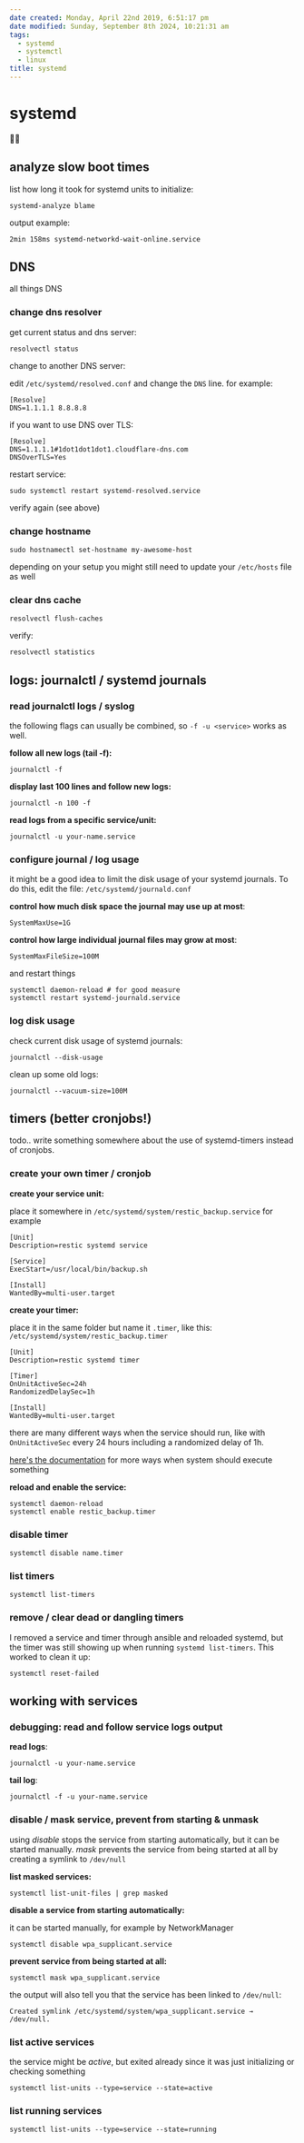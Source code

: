 ```yaml
---
date created: Monday, April 22nd 2019, 6:51:17 pm
date modified: Sunday, September 8th 2024, 10:21:31 am
tags:
  - systemd
  - systemctl
  - linux
title: systemd
---
```


# systemd

🤷‍♂️

## analyze slow boot times

list how long it took for systemd units to initialize:

```shell
systemd-analyze blame
```

output example:

```
2min 158ms systemd-networkd-wait-online.service
```

## DNS

all things DNS

### change dns resolver

get current status and dns server:

```shell
resolvectl status
```

change to another DNS server:

edit `/etc/systemd/resolved.conf` and change the `DNS` line. for example:

```
[Resolve]
DNS=1.1.1.1 8.8.8.8
```

if you want to use DNS over TLS:

```
[Resolve]
DNS=1.1.1.1#1dot1dot1dot1.cloudflare-dns.com
DNSOverTLS=Yes
```

restart service:

```
sudo systemctl restart systemd-resolved.service
```

verify again (see above)

### change hostname

```shell
sudo hostnamectl set-hostname my-awesome-host
```

depending on your setup you might still need to update your `/etc/hosts` file as well

### clear dns cache

```shell
resolvectl flush-caches
```

verify:

```shell
resolvectl statistics
```

## logs: journalctl / systemd journals

### read journalctl logs / syslog

the following flags can usually be combined, so `-f -u <service>` works as well.

**follow all new logs (tail -f):**

```shell
journalctl -f
```

**display last 100 lines and follow new logs:**

```shell
journalctl -n 100 -f
```

**read logs from a specific service/unit:**

```shell
journalctl -u your-name.service
```

### configure journal / log usage

it might be a good idea to limit the disk usage of your systemd journals. To do this, edit the file: `/etc/systemd/journald.conf`

**control how much disk space the journal may use up at most**:

```
SystemMaxUse=1G
```

**control how large individual journal files may grow at most**:

```
SystemMaxFileSize=100M
```

and restart things

```shell
systemctl daemon-reload # for good measure
systemctl restart systemd-journald.service
```

### log disk usage

check current disk usage of systemd journals:

```shell
journalctl --disk-usage
```

clean up some old logs:

```shell
journalctl --vacuum-size=100M
```

## timers (better cronjobs!)

todo.. write something somewhere about the use of systemd-timers instead of cronjobs.

### create your own timer / cronjob

**create your service unit:**

place it somewhere in `/etc/systemd/system/restic_backup.service` for example

```
[Unit]
Description=restic systemd service

[Service]
ExecStart=/usr/local/bin/backup.sh

[Install]
WantedBy=multi-user.target
```

**create your timer:**

place it in the same folder but name it `.timer`, like this: `/etc/systemd/system/restic_backup.timer`

```
[Unit]
Description=restic systemd timer

[Timer]
OnUnitActiveSec=24h
RandomizedDelaySec=1h

[Install]
WantedBy=multi-user.target
```

there are many different ways when the service should run, like with `OnUnitActiveSec` every 24 hours including a randomized delay of 1h.

[here's the documentation](https://www.freedesktop.org/software/systemd/man/systemd.timer.html#) for more ways when system should execute something

**reload and enable the service:**

```
systemctl daemon-reload
systemctl enable restic_backup.timer
```

### disable timer

```shell
systemctl disable name.timer
```

### list timers

```
systemctl list-timers
```

### remove / clear dead or dangling timers

I removed a service and timer through ansible and reloaded systemd, but the timer was still showing up when running `systemd list-timers`. This worked to clean it up:

```shell
systemctl reset-failed
```

## working with services

### debugging: read and follow service logs output

**read logs**:

```shell
journalctl -u your-name.service
```

**tail log**:

```shell
journalctl -f -u your-name.service
```

### disable / mask service, prevent from starting & unmask

using *disable* stops the service from starting automatically, but it can be started manually. *mask* prevents the service from being started at all by creating a symlink to `/dev/null`

**list masked services:**

```shell
systemctl list-unit-files | grep masked
```

**disable a service from starting automatically:**

it can be started manually, for example by NetworkManager

```shell
systemctl disable wpa_supplicant.service
```

**prevent service from being started at all:**

```shell
systemctl mask wpa_supplicant.service
```

the output will also tell you that the service has been linked to `/dev/null`:

```shell
Created symlink /etc/systemd/system/wpa_supplicant.service → /dev/null.
```

### list active services

the service might be *active*, but exited already since it was just initializing or checking something

```shell
systemctl list-units --type=service --state=active
```

### list running services

```shell
systemctl list-units --type=service --state=running
```
